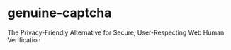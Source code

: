 # genuine-captcha
The Privacy-Friendly Alternative for Secure, User-Respecting Web Human Verification
